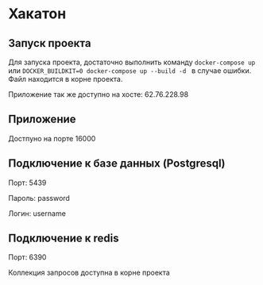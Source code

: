# Хакатон

## Запуск проекта

Для запуска проекта, достаточно выполнить команду ``docker-compose up`` или ``DOCKER_BUILDKIT=0 docker-compose up --build -d
`` в случае ошибки. Файл находится в корне проекта. 

Приложение так же доступно на хосте: 62.76.228.98

## Приложение

Достпуно на порте 16000

## Подключение к базе данных (Postgresql)

Порт: 5439

Пароль: password

Логин: username

## Подключение к redis

Порт: 6390

Коллекция запросов доступна в корне проекта


